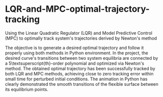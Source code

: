 # LQR-and-MPC-optimal-trajectory-tracking
Using the Linear Quadratic Regulator (LQR) and Model Predictive Control (MPC) to optimally track system's trajectories derived by Newton's method

The objective is to generate a desired optimal trajectory and follow it properly using both methods in Python environment. In the project, the desired curve's transitions between two system equilibria are connected by a 5\textsuperscript{th}-order polynomial and optimized via Newton's method. The obtained optimal trajectory has been successfully tracked by both LQR and MPC methods, achieving close to zero tracking error within small time for perturbed initial conditions. The animation in Python has clearly demonstrated the smooth transitions of the flexible surface between its equilibrium points. 

